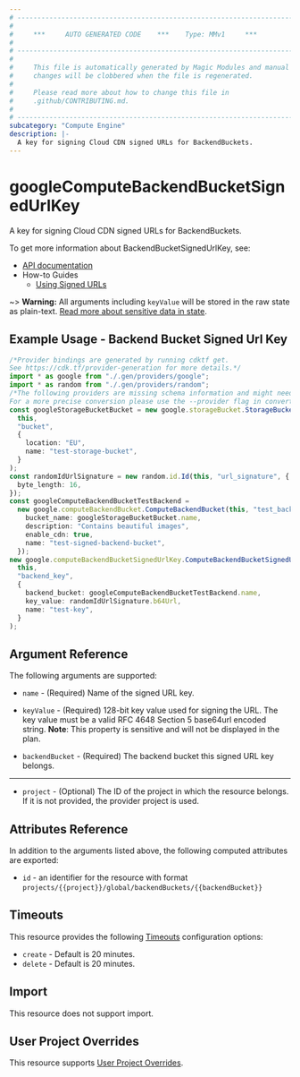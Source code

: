 ```yaml
---
# ----------------------------------------------------------------------------
#
#     ***     AUTO GENERATED CODE    ***    Type: MMv1     ***
#
# ----------------------------------------------------------------------------
#
#     This file is automatically generated by Magic Modules and manual
#     changes will be clobbered when the file is regenerated.
#
#     Please read more about how to change this file in
#     .github/CONTRIBUTING.md.
#
# ----------------------------------------------------------------------------
subcategory: "Compute Engine"
description: |-
  A key for signing Cloud CDN signed URLs for BackendBuckets.
---
```


# googleComputeBackendBucketSignedUrlKey

A key for signing Cloud CDN signed URLs for BackendBuckets.

To get more information about BackendBucketSignedUrlKey, see:

* [API documentation](https://cloud.google.com/compute/docs/reference/rest/v1/backendBuckets)
* How-to Guides
  * [Using Signed URLs](https://cloud.google.com/cdn/docs/using-signed-urls/)

\~> **Warning:** All arguments including `keyValue` will be stored in the raw
state as plain-text. [Read more about sensitive data in state](https://www.terraform.io/language/state/sensitive-data).

## Example Usage - Backend Bucket Signed Url Key

```typescript
/*Provider bindings are generated by running cdktf get.
See https://cdk.tf/provider-generation for more details.*/
import * as google from "./.gen/providers/google";
import * as random from "./.gen/providers/random";
/*The following providers are missing schema information and might need manual adjustments to synthesize correctly: google, random.
For a more precise conversion please use the --provider flag in convert.*/
const googleStorageBucketBucket = new google.storageBucket.StorageBucket(
  this,
  "bucket",
  {
    location: "EU",
    name: "test-storage-bucket",
  }
);
const randomIdUrlSignature = new random.id.Id(this, "url_signature", {
  byte_length: 16,
});
const googleComputeBackendBucketTestBackend =
  new google.computeBackendBucket.ComputeBackendBucket(this, "test_backend", {
    bucket_name: googleStorageBucketBucket.name,
    description: "Contains beautiful images",
    enable_cdn: true,
    name: "test-signed-backend-bucket",
  });
new google.computeBackendBucketSignedUrlKey.ComputeBackendBucketSignedUrlKey(
  this,
  "backend_key",
  {
    backend_bucket: googleComputeBackendBucketTestBackend.name,
    key_value: randomIdUrlSignature.b64Url,
    name: "test-key",
  }
);

```

## Argument Reference

The following arguments are supported:

*   `name` -
    (Required)
    Name of the signed URL key.

*   `keyValue` -
    (Required)
    128-bit key value used for signing the URL. The key value must be a
    valid RFC 4648 Section 5 base64url encoded string.
    **Note**: This property is sensitive and will not be displayed in the plan.

*   `backendBucket` -
    (Required)
    The backend bucket this signed URL key belongs.

***

* `project` - (Optional) The ID of the project in which the resource belongs.
  If it is not provided, the provider project is used.

## Attributes Reference

In addition to the arguments listed above, the following computed attributes are exported:

* `id` - an identifier for the resource with format `projects/{{project}}/global/backendBuckets/{{backendBucket}}`

## Timeouts

This resource provides the following
[Timeouts](https://developer.hashicorp.com/terraform/plugin/sdkv2/resources/retries-and-customizable-timeouts) configuration options:

* `create` - Default is 20 minutes.
* `delete` - Default is 20 minutes.

## Import

This resource does not support import.

## User Project Overrides

This resource supports [User Project Overrides](https://registry.terraform.io/providers/hashicorp/google/latest/docs/guides/provider_reference#user_project_override).
